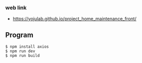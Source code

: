 ### web link
- https://yojulab.github.io/project_home_maintenance_front/

## Program

```
$ npm install axios
$ npm run dev
$ npm run build
```
